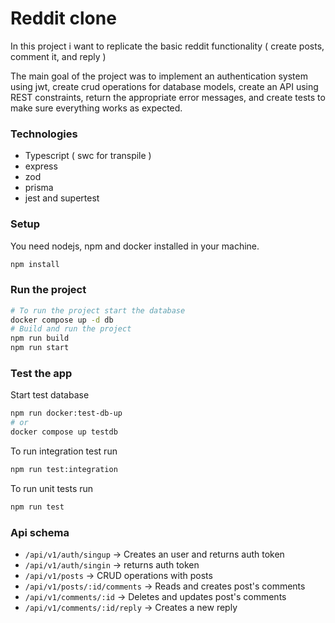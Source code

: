 # Reddit clone
In this project i want to replicate the basic reddit functionality
( create posts, comment it, and reply )

The main goal of the project was to implement an authentication system using jwt, create crud operations for database models, create an API using REST constraints, return the appropriate error messages, and create tests to make sure everything works as expected.

### Technologies
 - Typescript ( swc for transpile )
 - express
 - zod
 - prisma
 - jest and supertest

### Setup
You need nodejs, npm and docker installed in your machine.
```bash
npm install
```
### Run the project
```bash
# To run the project start the database
docker compose up -d db
# Build and run the project
npm run build
npm run start
```

### Test the app
Start test database
```bash
npm run docker:test-db-up
# or
docker compose up testdb
```
To run integration test run
```bash
npm run test:integration
```
To run unit tests run
```bash
npm run test
```
### Api schema
 - `/api/v1/auth/singup` -> Creates an user and returns auth token
 - `/api/v1/auth/singin` -> returns auth token
 - `/api/v1/posts` -> CRUD operations with posts
 - `/api/v1/posts/:id/comments` -> Reads and creates post's comments
 - `/api/v1/comments/:id` -> Deletes and updates post's comments
 - `/api/v1/comments/:id/reply` -> Creates a new reply

